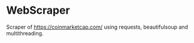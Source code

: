 # WebScraper

Scraper of https://coinmarketcap.com/ using requests, beautifulsoup and multithreading.
